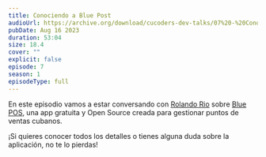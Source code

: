 ```yaml
---
title: Conociendo a Blue Post
audioUrl: https://archive.org/download/cucoders-dev-talks/07%20-%20Conociendo%20a%20Blue%20Post.ogg
pubDate: Aug 16 2023
duration: 53:04
size: 18.4
cover: ""
explicit: false
episode: 7
season: 1
episodeType: full
---
```


En este episodio vamos a estar conversando con [Rolando Rio](https://cucoders.dev/dev/R0land013/) sobre [Blue POS](https://cucoders.dev/apps/r0land013/blue-pos/), una app gratuita y Open Source creada para gestionar puntos de ventas cubanos.

¡Si quieres conocer todos los detalles o tienes alguna duda sobre la aplicación, no te lo pierdas!